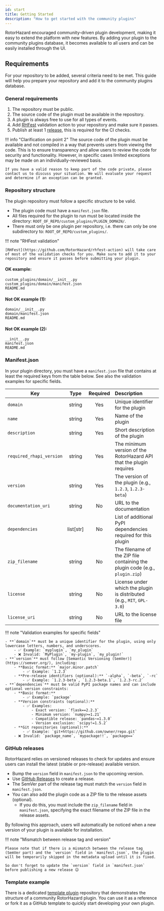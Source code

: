 ```yaml
---
id: start
title: Getting Started
description: "How to get started with the community plugins"
---
```


RotorHazard encouraged community-driven plugin development, making it easy to extend the platform with new features. By adding your plugin to the community plugins database, it becomes available to all users and can be easily installed through the UI.

## Requirements

For your repository to be added, several criteria need to be met. This guide will help you prepare your repository and add it to the community plugins database.

### General requirements

1. The repository must be public.
2. The source code of the plugin must be available in the repository.
3. A plugin is always free to use for all types of events.
4. Add [RHFest](https://github.com/RotorHazard/rhfest-action) validation action to your repository and make sure it passes.
5. Publish at least 1 [release](#github-releases), this is required for the CI checks.

!!! info "Clarification on point 2"
    The source code of the plugin must be available and not compiled in a way that prevents users from viewing the code. This is to ensure transparency and allow users to review the code for security and functionality. However, in specific cases limited exceptions may be made on an individually-reviewed basis.

    If you have a valid reason to keep part of the code private, please contact us to discuss your situation. We will evaluate your request and determine if an exception can be granted.

### Repository structure

The plugin repository must follow a specific structure to be valid.

- The plugin code must have a `manifest.json` file.
- All files required for the plugin to run must be located inside the directory: `ROOT_OF_REPO/custom_plugins/PLUGIN_DOMAIN/`.
- There must only be one plugin per repository, i.e. there can only be one subdirectory to: `ROOT_OF_REPO/custom_plugins/`.

!!! note "RHFest validation"

    [RHFest](https://github.com/RotorHazard/rhfest-action) will take care of most of the validation checks for you. Make sure to add it to your repository and ensure it passes before submitting your plugin.

#### OK example:

```
custom_plugins/domain/__init__.py
custom_plugins/domain/manifest.json
README.md
```

#### Not OK example (1):

```
domain/__init__.py
domain/manifest.json
README.md
```

#### Not OK example (2):

```
__init__.py
manifest.json
README.md
```

### Manifest.json

In your plugin directory, you must have a `manifest.json` file that contains at least the required keys from the table below. See also the validation examples for specific fields.

| Key                      |  Type     | Required | Description                                                            |
| ------------------------ | :-------: | :------: | :--------------------------------------------------------------------- |
| `domain`                 | string    | Yes      | Unique identifier for the plugin                                       |
| `name`                   | string    | Yes      | Name of the plugin                                                     |
| `description`            | string    | Yes      | Short description of the plugin                                        |
| `required_rhapi_version` | string    | Yes      | The minimum version of the RotorHazard API that the plugin requires    |
| `version`                | string    | Yes      | The version of the plugin (e.g., `1.2.3`, `1.2.3-beta`)                |
| `documentation_uri`      | string    | No       | URL to the documentation                                               |
| `dependencies`           | list[str] | No       | List of additional PyPI dependencies required for this plugin          |
| `zip_filename`           | string    | No       | The filename of the ZIP file containing the plugin code (e.g., `plugin.zip`) |
| `license`                | string    | No       | License under which the plugin is distributed (e.g., `MIT`, `GPL-3.0`) |
| `license_uri`            | string    | No       | URL to the license file                                                |


!!! note "Validation examples for specific fields"

    - **`domain`** must be a unique identifier for the plugin, using only lowercase letters, numbers, and underscores.
        - ✅ Example: `myplugin`, `my_plugin`
        - ❌ Invalid: `MyPlugin`, `my-plugin`, `my_plugin!`
    - **`version`** must follow [Semantic Versioning (SemVer)](https://semver.org/), including:
        - **Basic format:** `major.minor.patch`
            - ✅ Example: `1.2.3`
        - **Pre-release identifiers (optional):** `-alpha`, `-beta`, `-rc`
            - ✅ Example: `1.2.3-beta`, `1.2.3-beta.1`, `1.2.3-rc.2`
    - **`dependencies`** must be valid PyPI package names and can include optional version constraints:
        - **Basic format:**
            - ✅ Example: `package`
        - **Version constraints (optional):**
            - ✅ Examples:
                - Exact version: `flask==2.2.3`
                - Minimum version: `numpy>=1.21`
                - Compatible release: `pandas~=1.3.0`
                - Version exclusion: `scipy!=1.5.2`
        - **Git repositories (optional):**
            - ✅ Example: `git+https://github.com/owner/repo.git`
        - ❌ Invalid: `package_name`, `mypackage!!`, `package==`

### GitHub releases

RotorHazard relies on versioned releases to check for updates and ensure users can install the latest (stable or pre-release) available version.

- Bump the `version` field in `manifest.json` to the upcoming version.
- Use [GitHub Releases][github-releases] to create a release.
- The SemVer part of the release tag must match the `version` field in `manifest.json`.
- You can also add the plugin code as a ZIP file to the release assets (optional).
    - If you do this, you must include the `zip_filename` field in `manifest.json`, specifying the exact filename of the ZIP file in the release assets.

By following this approach, users will automatically be noticed when a new version of your plugin is available for installation.

!!! note "Mismatch between release tag and version"

    Please note that if there is a mismatch between the release tag (SemVer part) and the `version` field in `manifest.json`, the plugin will be temporarily skipped in the metadata upload until it is fixed.

    So don't forget to update the `version` field in `manifest.json` before publishing a new release 😉

### Template example

There is a dedicated [template plugin](https://github.com/RotorHazard/plugin-template) repository that demonstrates the structure of a community RotorHazard plugin. You can use it as a reference or fork it as a GitHub template to quickly start developing your own plugin.

<!-- LINKS -->
[github-releases]: https://docs.github.com/en/repositories/releasing-projects-on-github/managing-releases-in-a-repository
